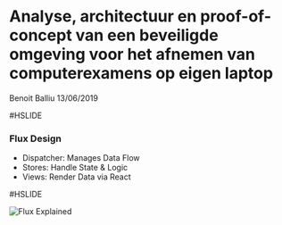 # Analyse, architectuur en proof-of-concept van een beveiligde omgeving voor het afnemen van computerexamens op eigen laptop

Benoit Balliu 13/06/2019

#HSLIDE

### Flux Design

- Dispatcher: Manages Data Flow
- Stores: Handle State & Logic
- Views: Render Data via React

#HSLIDE

![Flux Explained](https://facebook.github.io/flux/img/flux-simple-f8-diagram-explained-1300w.png)
